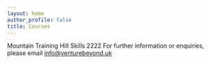 ```yaml
---
layout: home
author_profile: false
title: Courses
---
```


Mountain Training Hill Skills
2222
For further information or enquiries, please email info@venturebeyond.uk
